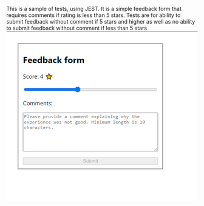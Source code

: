 This is a sample of tests, using JEST. 
It is a simple feedback form that requires comments if rating is less than 5 stars.
Tests are for ability to submit feedback without comment if 5 stars and higher as well as no ability to submit feedback without comment if less than 5 stars
![Feedback](src\feedback.PNG)
